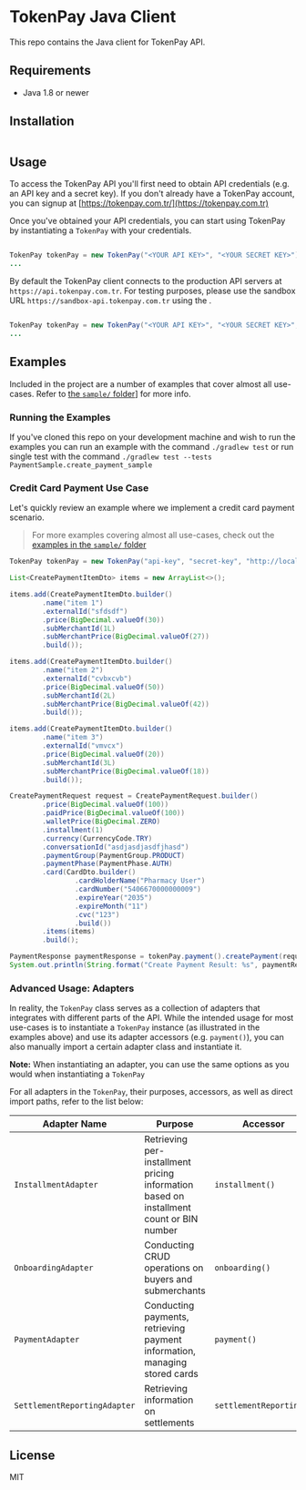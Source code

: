# TokenPay Java Client
This repo contains the Java client for TokenPay API.

## Requirements
- Java 1.8 or newer

## Installation
```bash

```

## Usage
To access the TokenPay API you'll first need to obtain API credentials (e.g. an API key and a secret key). If you don't already have a TokenPay account, you can signup at [https://tokenpay.com.tr/](https://tokenpay.com.tr)

Once you've obtained your API credentials, you can start using TokenPay by instantiating a `TokenPay` with your credentials.

```java

TokenPay tokenPay = new TokenPay("<YOUR API KEY>", "<YOUR SECRET KEY>");
...

```

By default the TokenPay client connects to the production API servers at `https://api.tokenpay.com.tr`. For testing purposes, please use the sandbox URL `https://sandbox-api.tokenpay.com.tr` using the .

```java

TokenPay tokenPay = new TokenPay("<YOUR API KEY>", "<YOUR SECRET KEY>", "https://sandbox-api.tokenpay.com.tr");
...

```

## Examples
Included in the project are a number of examples that cover almost all use-cases. Refer to [the `sample/` folder](./src/test/java/tr/com/tokenpay/sample)] for more info.

### Running the Examples
If you've cloned this repo on your development machine and wish to run the examples you can run an example with the command `./gradlew test` or run single test with the command `./gradlew test --tests PaymentSample.create_payment_sample`

### Credit Card Payment Use Case
Let's quickly review an example where we implement a credit card payment scenario.

> For more examples covering almost all use-cases, check out the [examples in the `sample/` folder](./src/test/java/tr/com/tokenpay/sample)

```java
TokenPay tokenPay = new TokenPay("api-key", "secret-key", "http://localhost:8000");

List<CreatePaymentItemDto> items = new ArrayList<>();

items.add(CreatePaymentItemDto.builder()
        .name("item 1")
        .externalId("sfdsdf")
        .price(BigDecimal.valueOf(30))
        .subMerchantId(1L)
        .subMerchantPrice(BigDecimal.valueOf(27))
        .build());

items.add(CreatePaymentItemDto.builder()
        .name("item 2")
        .externalId("cvbxcvb")
        .price(BigDecimal.valueOf(50))
        .subMerchantId(2L)
        .subMerchantPrice(BigDecimal.valueOf(42))
        .build());

items.add(CreatePaymentItemDto.builder()
        .name("item 3")
        .externalId("vmvcx")
        .price(BigDecimal.valueOf(20))
        .subMerchantId(3L)
        .subMerchantPrice(BigDecimal.valueOf(18))
        .build());

CreatePaymentRequest request = CreatePaymentRequest.builder()
        .price(BigDecimal.valueOf(100))
        .paidPrice(BigDecimal.valueOf(100))
        .walletPrice(BigDecimal.ZERO)
        .installment(1)
        .currency(CurrencyCode.TRY)
        .conversationId("asdjasdjasdfjhasd")
        .paymentGroup(PaymentGroup.PRODUCT)
        .paymentPhase(PaymentPhase.AUTH)
        .card(CardDto.builder()
                .cardHolderName("Pharmacy User")
                .cardNumber("5406670000000009")
                .expireYear("2035")
                .expireMonth("11")
                .cvc("123")
                .build())
        .items(items)
        .build();

PaymentResponse paymentResponse = tokenPay.payment().createPayment(request);
System.out.println(String.format("Create Payment Result: %s", paymentResponse));
```

### Advanced Usage: Adapters
In reality, the `TokenPay` class serves as a collection of adapters that integrates with different parts of the API. While the intended usage for most use-cases is to instantiate a `TokenPay` instance (as illustrated in the examples above) and use its adapter accessors (e.g. `payment()`), you can also manually import a certain adapter class and instantiate it.

**Note:** When instantiating an adapter, you can use the same options as you would when instantiating a `TokenPay`

For all adapters in the `TokenPay`, their purposes, accessors, as well as direct import paths, refer to the list below:

| Adapter Name | Purpose | Accessor |
|--------------|---------|----------|
| `InstallmentAdapter` | Retrieving per-installment pricing information based on installment count or BIN number | `installment()` |
| `OnboardingAdapter` | Conducting CRUD operations on buyers and submerchants | `onboarding()` |
| `PaymentAdapter` | Conducting payments, retrieving payment information, managing stored cards | `payment()` |
| `SettlementReportingAdapter` | Retrieving information on settlements | `settlementReporting()` |

## License
MIT

